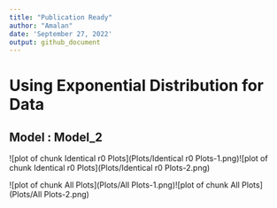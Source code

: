 ```yaml
---
title: "Publication Ready"
author: "Amalan"
date: 'September 27, 2022'
output: github_document
---
```




# Using Exponential Distribution for Data

## Model : Model_2 






![plot of chunk Identical r0 Plots](Plots/Identical r0 Plots-1.png)![plot of chunk Identical r0 Plots](Plots/Identical r0 Plots-2.png)



![plot of chunk All Plots](Plots/All Plots-1.png)![plot of chunk All Plots](Plots/All Plots-2.png)
